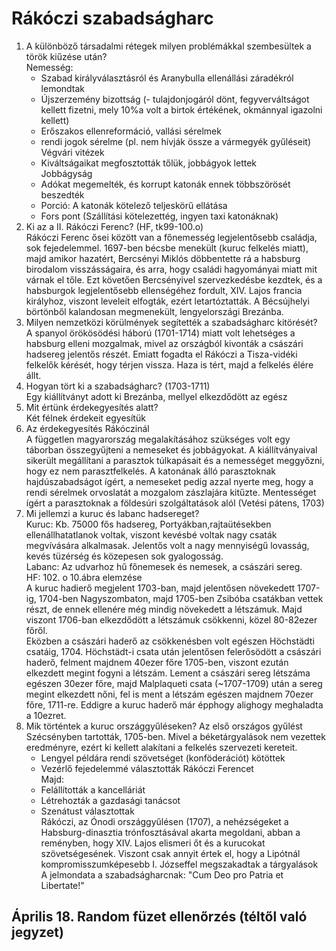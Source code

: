 # Rákóczi szabadságharc
1. A különböző társadalmi rétegek milyen problémákkal szembesültek a török kiűzése után?  
	Nemesség:  
	- Szabad királyválasztásról és Aranybulla ellenállási záradékról lemondtak  
	- Újszerzemény bizottság (- tulajdonjogáról dönt, fegyverváltságot kellett fizetni, mely 10%a volt a birtok értékének, 	okmánnyal igazolni kellett)  
	- Erőszakos ellenreformáció, vallási sérelmek  
	- rendi jogok sérelme (pl. nem hívják össze a vármegyék gyűléseit)  
	Végvári vitézek  
    - Kiváltságaikat megfosztották tőlük, jobbágyok lettek  
	Jobbágyság  
	- Adókat megemelték, és korrupt katonák ennek többszörösét beszedték  
	- Porció: A katonák kötelező teljeskörű ellátása  
	- Fors pont (Szállítási kötelezettég, ingyen taxi katonáknak)  
2. Ki az a II. Rákóczi Ferenc? (HF, tk99-100.o)  
	Rákóczi Ferenc ősei között van a főnemesség legjelentősebb családja, sok fejedelemmel. 1697-ben bécsbe menekült (kuruc felkelés miatt), majd amikor hazatért, Bercsényi Miklós döbbentette rá a habsburg birodalom visszásságaira, és arra, hogy családi hagyományai miatt mit várnak el tőle. Ezt követően Bercsényivel szervezkedésbe kezdtek, és a habsburgok legjelentősebb ellenségéhez fordult, XIV. Lajos francia királyhoz, viszont leveleit elfogták, ezért letartóztatták. A Bécsújhelyi börtönből kalandosan megmenekült, lengyelországi Brezánba.  
3. Milyen nemzetközi körülmények segítették a szabadságharc kitörését?  
	A spanyol örökösödési háború (1701-1714) miatt volt lehetséges a habsburg elleni mozgalmak, mivel az országból kivonták a császári hadsereg jelentős részét. Emiatt fogadta el Rákóczi a Tisza-vidéki felkelők kérését, hogy térjen vissza. Haza is tért, majd a felkelés élére állt.  
4. Hogyan tört ki a szabadságharc? (1703-1711)  
	Egy kiállítványt adott ki Brezánba, mellyel elkezdődött az egész  
5. Mit értünk érdekegyesítés alatt?  
	Két félnek érdekeit egyesítük  
6. Az érdekegyesítés Rákóczinál  
	A független magyarország megalakításához szükséges volt egy táborban összegyűjteni a nemeseket és jobbágyokat. A kiállítványaival sikerült megállítani a parasztok túlkapásait és a nemességet meggyőzni, hogy ez nem parasztfelkelés. A katonának álló parasztoknak hajdúszabadságot ígért, a nemeseket pedig azzal nyerte meg, hogy a rendi sérelmek orvoslatát a mozgalom zászlajára kitűzte. Mentességet ígért a parasztoknak a földesúri szolgáltatások alól (Vetési pátens, 1703)  
7. Mi jellemzi a kuruc és labanc hadsereget?  
	Kuruc: Kb. 75000 fős hadsereg, Portyákban,rajtaütésekben ellenállhatatlanok voltak, viszont kevésbé voltak nagy csaták megvívására alkalmasak. Jelentős volt a nagy mennyiségű lovasság, kevés tüzérség és közepesen sok gyalogosság.  
	Labanc: Az udvarhoz hű főnemesek és nemesek, a császári sereg.  
HF: 102. o 10.ábra elemzése  
	A kuruc hadierő megjelent 1703-ban, majd jelentősen növekedett 1707-ig, 1704-ben Nagyszombaton, majd 1705-ben Zsibóba csatákban vettek részt, de ennek ellenére még mindig növekedett a létszámuk. Majd viszont 1706-ban elkezdődött a létszámuk csökkenni, közel 80-82ezer főről.  
	Eközben a császári haderő az csökkenésben volt egészen Höchstädti csatáig, 1704. Höchstädt-i csata után jelentősen felerősödött a császári haderő, felment majdnem 40ezer főre 1705-ben, viszont ezután elkezdett megint fogyni a létszám. Lement a császári sereg létszáma egészen 30ezer főre, majd Malplaqueti csata (~1707-1709) után a sereg megint elkezdett nőni, fel is ment a létszám egészen majdnem 70ezer főre, 1711-re. Eddigre a kuruc haderő már épphogy alighogy meghaladta a 10ezret.  
8. Mik történtek a kuruc országgyűléseken?
	Az első országos gyűlést Szécsényben tartották, 1705-ben. Mivel a béketárgyalások nem vezettek eredményre, ezért ki kellett alakítani a felkelés szervezeti kereteit. 
	- Lengyel példára rendi szövetséget (konföderációt) kötöttek 
	- Vezérlő fejedelemmé választották Rákóczi Ferencet  
	Majd:  
	- Felállították a kancelláriát
	- Létrehozták a gazdasági tanácsot
	- Szenátust választottak  
	Rákóczi, az Ónodi országgyűlésen (1707), a nehézségeket a Habsburg-dinasztia trónfosztásával akarta megoldani, abban a reményben, hogy XIV. Lajos elismeri őt és a kurucokat szövetségesének. Viszont csak annyit értek el, hogy a Lipótnál kompromisszumképesebb I. Józseffel megszakadtak a tárgyalások  
A jelmondata a szabadságharcnak: "Cum Deo pro Patria et Libertate!"
 
## Április 18. Random füzet ellenőrzés (téltől való jegyzet)